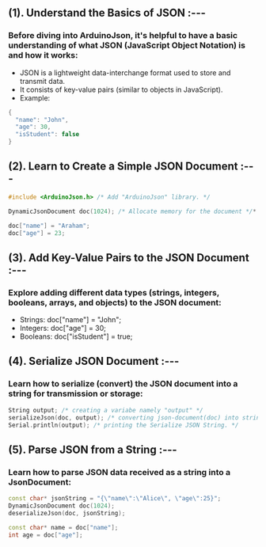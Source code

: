<!-- *************************************** -->
## (1). Understand the Basics of JSON :---

### Before diving into ArduinoJson, it's helpful to have a basic understanding of what JSON (JavaScript Object Notation) is and how it works:
* JSON is a lightweight data-interchange format used to store and transmit data.
* It consists of key-value pairs (similar to objects in JavaScript).
* Example:
```ino
{
  "name": "John",
  "age": 30,
  "isStudent": false
}
```

<!-- *************************************** -->

## (2). Learn to Create a Simple JSON Document :---
``` cpp
#include <ArduinoJson.h> /* Add "ArduinoJson" library. */

DynamicJsonDocument doc(1024); /* Allocate memory for the document */*

doc["name"] = "Araham";
doc["age"] = 23;
```

<!-- *************************************** -->

## (3). Add Key-Value Pairs to the JSON Document :---

### Explore adding different data types (strings, integers, booleans, arrays, and objects) to the JSON document:

+ Strings: doc["name"] = "John";
+ Integers: doc["age"] = 30;
+ Booleans: doc["isStudent"] = true;

<!-- *************************************** -->

## (4). Serialize JSON Document :---

### Learn how to serialize (convert) the JSON document into a string for transmission or storage:
```cpp
String output; /* creating a variabe namely "output" */
serializeJson(doc, output); /* converting json-document(doc) into string(output). */
Serial.println(output); /* printing the Serialize JSON String. */
```

<!-- *************************************** -->

## (5). Parse JSON from a String :---

### Learn how to parse JSON data received as a string into a JsonDocument:

```cpp
const char* jsonString = "{\"name\":\"Alice\", \"age\":25}";
DynamicJsonDocument doc(1024);
deserializeJson(doc, jsonString);

const char* name = doc["name"];
int age = doc["age"];
```